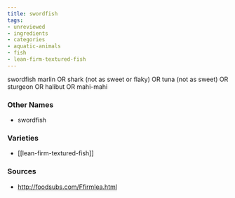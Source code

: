 ```yaml
---
title: swordfish
tags:
- unreviewed
- ingredients
- categories
- aquatic-animals
- fish
- lean-firm-textured-fish
---
```

swordfish marlin OR shark (not as sweet or flaky) OR tuna (not as sweet) OR sturgeon OR halibut OR mahi-mahi

### Other Names

* swordfish

### Varieties

* [[lean-firm-textured-fish]]

### Sources
* http://foodsubs.com/Ffirmlea.html
